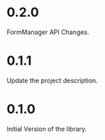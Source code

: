 # 0.2.0

FormManager API Changes.

# 0.1.1

Update the project description.

# 0.1.0

Initial Version of the library.